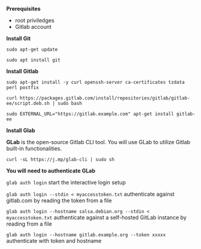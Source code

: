 **Prerequisites**

- root priviledges
- Gitlab account

**Install Git**

`sudo apt-get update`

`sudo apt install git`

**Install Gitlab**

`sudo apt-get install -y curl openssh-server ca-certificates tzdata perl postfix`

`curl https://packages.gitlab.com/install/repositories/gitlab/gitlab-ee/script.deb.sh | sudo bash`

`sudo EXTERNAL_URL="https://gitlab.example.com" apt-get install gitlab-ee`

**Install Glab**

**GLab** is the open-source Gitlab CLI tool. You will use GLab to utilize Gitlab built-in functionalities. 

`curl -sL https://j.mp/glab-cli | sudo sh`

**You will need to authenticate GLab**

`glab auth login` 
start the interactive login setup

`glab auth login --stdin < myaccesstoken.txt` 
authenticate against gitlab.com by reading the token from a file

`glab auth login --hostname salsa.debian.org --stdin < myaccesstoken.txt` authenticate against a self-hosted GitLab instance by reading from a file

`glab auth login --hostname gitlab.example.org --token xxxxx` authenticate with token and hostname 
